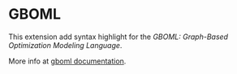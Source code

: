 # GBOML

This extension add syntax highlight for the *GBOML: Graph-Based Optimization Modeling Language*. 

More info at [gboml documentation](https://gboml.readthedocs.io/en/latest/about_gboml.html).